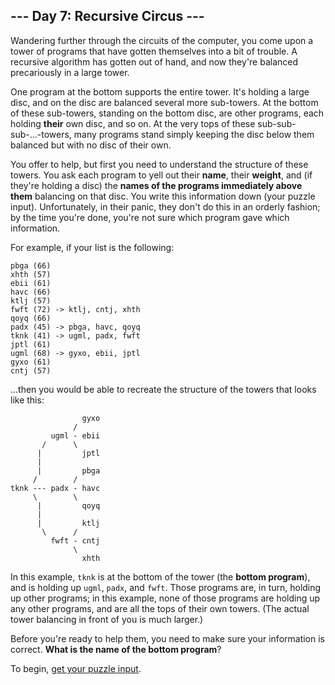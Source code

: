 ## --- Day 7: Recursive Circus ---

Wandering further through the circuits of the computer, you come upon a tower
of programs that have gotten themselves into a bit of trouble. A recursive
algorithm has gotten out of hand, and now they're balanced precariously in a
large tower.

One program at the bottom supports the entire tower. It's holding a large disc,
and on the disc are balanced several more sub-towers. At the bottom of these
sub-towers, standing on the bottom disc, are other programs, each holding
**their** own disc, and so on. At the very tops of these
sub-sub-sub-...-towers, many programs stand simply keeping the disc below them
balanced but with no disc of their own.

You offer to help, but first you need to understand the structure of these
towers. You ask each program to yell out their **name**, their **weight**, and
(if they're holding a disc) the **names of the programs immediately above them**
balancing on that disc. You write this information down (your puzzle input).
Unfortunately, in their panic, they don't do this in an orderly fashion; by the
time you're done, you're not sure which program gave which information.

For example, if your list is the following:

    pbga (66)
    xhth (57)
    ebii (61)
    havc (66)
    ktlj (57)
    fwft (72) -> ktlj, cntj, xhth
    qoyq (66)
    padx (45) -> pbga, havc, qoyq
    tknk (41) -> ugml, padx, fwft
    jptl (61)
    ugml (68) -> gyxo, ebii, jptl
    gyxo (61)
    cntj (57)

...then you would be able to recreate the structure of the towers that looks
like this:

                    gyxo
                  /
             ugml - ebii
           /      \
          |         jptl
          |
          |         pbga
         /        /
    tknk --- padx - havc
         \        \
          |         qoyq
          |
          |         ktlj
           \      /
             fwft - cntj
                  \
                    xhth

In this example, `tknk` is at the bottom of the tower (the **bottom program**),
and is holding up `ugml`, `padx`, and `fwft`. Those programs are, in turn,
holding up other programs; in this example, none of those programs are holding
up any other programs, and are all the tops of their own towers. (The actual
tower balancing in front of you is much larger.)

Before you're ready to help them, you need to make sure your information is
correct. **What is the name of the bottom program**?

To begin, [get your puzzle input](input.txt).

